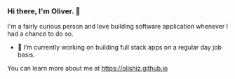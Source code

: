 ### Hi there, I'm Oliver. 👋

I'm a fairly curious person and love building software application whenever I had a chance to do so.

- 🔭 I’m currently working on building full stack apps on a regular day job basis.

You can learn more about me at https://olishiz.github.io
